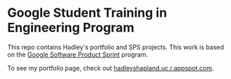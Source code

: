 # Google Student Training in Engineering Program

This repo contains Hadley's portfolio and SPS projects.
This work is based on the [Google Software Product Sprint](https://g.co/softwareproductsprint) program.

To see my portfolio page, check out [hadleyshapland.uc.r.appspot.com](hadleyshapland.uc.r.appspot.com).